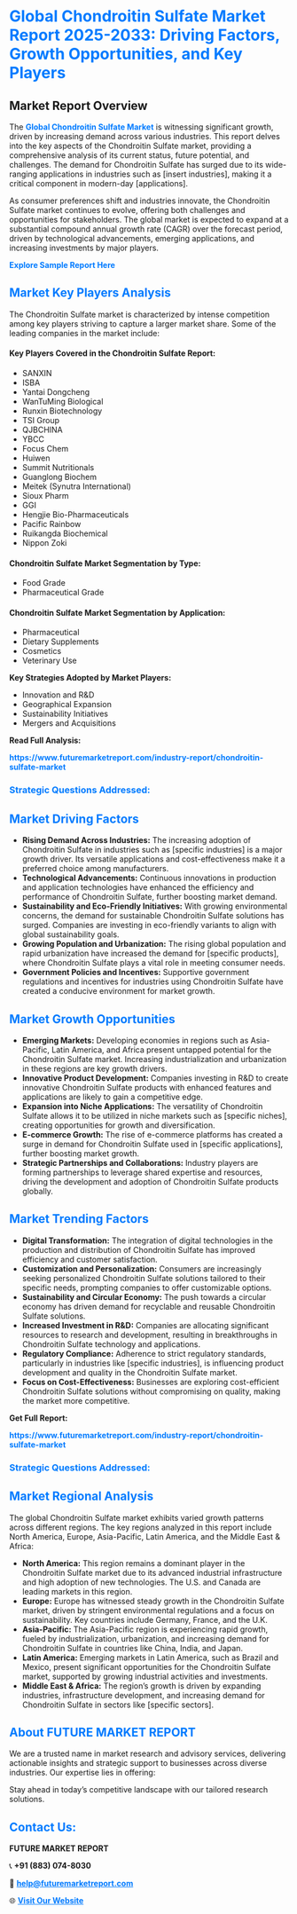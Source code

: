 <h1 style="color: #007BFF;">Global Chondroitin Sulfate Market Report 2025-2033: Driving Factors, Growth Opportunities, and Key Players</h1>

<section id="overview">
<h2>Market Report Overview</h2>
<p>The <a href="https://www.futuremarketreport.com/industry-report/chondroitin-sulfate-market" style="color: #007BFF; text-decoration: none;"><strong>Global Chondroitin Sulfate Market</strong></a> is witnessing significant growth, driven by increasing demand across various industries. This report delves into the key aspects of the Chondroitin Sulfate market, providing a comprehensive analysis of its current status, future potential, and challenges. The demand for Chondroitin Sulfate has surged due to its wide-ranging applications in industries such as [insert industries], making it a critical component in modern-day [applications].</p>
<p>As consumer preferences shift and industries innovate, the Chondroitin Sulfate market continues to evolve, offering both challenges and opportunities for stakeholders. The global market is expected to expand at a substantial compound annual growth rate (CAGR) over the forecast period, driven by technological advancements, emerging applications, and increasing investments by major players.</p>
</section>

<section id="overview">
<p><a href="https://www.futuremarketreport.com/request-sample/reportId=80322" style="color: #007BFF; text-decoration: none;"><strong>Explore Sample Report Here</strong></a></p>
</section>

<section id="key-players">
<h2 style="color: #007BFF;">Market Key Players Analysis</h2>
<p>The Chondroitin Sulfate market is characterized by intense competition among key players striving to capture a larger market share. Some of the leading companies in the market include:</p>
<h4>Key Players Covered in the Chondroitin Sulfate Report:</h4>
<ul><li>SANXIN</li><li>ISBA</li><li>Yantai Dongcheng</li><li>WanTuMing Biological</li><li>Runxin Biotechnology</li><li>TSI Group</li><li>QJBCHINA</li><li>YBCC</li><li>Focus Chem</li><li>Huiwen</li><li>Summit Nutritionals</li><li>Guanglong Biochem</li><li>Meitek (Synutra International)</li><li>Sioux Pharm</li><li>GGI</li><li>Hengjie Bio-Pharmaceuticals</li><li>Pacific Rainbow</li><li>Ruikangda Biochemical</li><li>Nippon Zoki</li></ul>
<h4>Chondroitin Sulfate Market Segmentation by Type:</h4>
<ul><li>Food Grade</li><li>Pharmaceutical Grade</li></ul>

<h4>Chondroitin Sulfate Market Segmentation by Application:</h4>
<ul><li>Pharmaceutical</li><li>Dietary Supplements</li><li>Cosmetics</li><li>Veterinary Use</li></ul>
<p><strong>Key Strategies Adopted by Market Players:</strong></p>
<ul>
<li>Innovation and R&D</li>
<li>Geographical Expansion</li>
<li>Sustainability Initiatives</li>
<li>Mergers and Acquisitions</li>
</ul>
</section>

<section>
<p><strong>Read Full Analysis: </strong></p><a href="https://www.futuremarketreport.com/industry-report/chondroitin-sulfate-market" style="color: #007BFF; text-decoration: none;"><strong>https://www.futuremarketreport.com/industry-report/chondroitin-sulfate-market</strong></a>
<h3 style="color: #007BFF;">Strategic Questions Addressed:</h3>
</section>

<section id="driving-factors">
<h2 style="color: #007BFF;">Market Driving Factors</h2>
<ul>
<li><strong>Rising Demand Across Industries:</strong> The increasing adoption of Chondroitin Sulfate in industries such as [specific industries] is a major growth driver. Its versatile applications and cost-effectiveness make it a preferred choice among manufacturers.</li>
<li><strong>Technological Advancements:</strong> Continuous innovations in production and application technologies have enhanced the efficiency and performance of Chondroitin Sulfate, further boosting market demand.</li>
<li><strong>Sustainability and Eco-Friendly Initiatives:</strong> With growing environmental concerns, the demand for sustainable Chondroitin Sulfate solutions has surged. Companies are investing in eco-friendly variants to align with global sustainability goals.</li>
<li><strong>Growing Population and Urbanization:</strong> The rising global population and rapid urbanization have increased the demand for [specific products], where Chondroitin Sulfate plays a vital role in meeting consumer needs.</li>
<li><strong>Government Policies and Incentives:</strong> Supportive government regulations and incentives for industries using Chondroitin Sulfate have created a conducive environment for market growth.</li>
</ul>
</section>

<section id="growth-opportunities">
<h2 style="color: #007BFF;">Market Growth Opportunities</h2>
<ul>
<li><strong>Emerging Markets:</strong> Developing economies in regions such as Asia-Pacific, Latin America, and Africa present untapped potential for the Chondroitin Sulfate market. Increasing industrialization and urbanization in these regions are key growth drivers.</li>
<li><strong>Innovative Product Development:</strong> Companies investing in R&D to create innovative Chondroitin Sulfate products with enhanced features and applications are likely to gain a competitive edge.</li>
<li><strong>Expansion into Niche Applications:</strong> The versatility of Chondroitin Sulfate allows it to be utilized in niche markets such as [specific niches], creating opportunities for growth and diversification.</li>
<li><strong>E-commerce Growth:</strong> The rise of e-commerce platforms has created a surge in demand for Chondroitin Sulfate used in [specific applications], further boosting market growth.</li>
<li><strong>Strategic Partnerships and Collaborations:</strong> Industry players are forming partnerships to leverage shared expertise and resources, driving the development and adoption of Chondroitin Sulfate products globally.</li>
</ul>
</section>

<section id="trending-factors">
<h2 style="color: #007BFF;">Market Trending Factors</h2>
<ul>
<li><strong>Digital Transformation:</strong> The integration of digital technologies in the production and distribution of Chondroitin Sulfate has improved efficiency and customer satisfaction.</li>
<li><strong>Customization and Personalization:</strong> Consumers are increasingly seeking personalized Chondroitin Sulfate solutions tailored to their specific needs, prompting companies to offer customizable options.</li>
<li><strong>Sustainability and Circular Economy:</strong> The push towards a circular economy has driven demand for recyclable and reusable Chondroitin Sulfate solutions.</li>
<li><strong>Increased Investment in R&D:</strong> Companies are allocating significant resources to research and development, resulting in breakthroughs in Chondroitin Sulfate technology and applications.</li>
<li><strong>Regulatory Compliance:</strong> Adherence to strict regulatory standards, particularly in industries like [specific industries], is influencing product development and quality in the Chondroitin Sulfate market.</li>
<li><strong>Focus on Cost-Effectiveness:</strong> Businesses are exploring cost-efficient Chondroitin Sulfate solutions without compromising on quality, making the market more competitive.</li>
</ul>
</section>

<section>
<p><strong>Get Full Report: </strong></p><a href="https://www.futuremarketreport.com/industry-report/chondroitin-sulfate-market" style="color: #007BFF; text-decoration: none;"><strong>https://www.futuremarketreport.com/industry-report/chondroitin-sulfate-market</strong></a>
<h3 style="color: #007BFF;">Strategic Questions Addressed:</h3>
</section>


<section id="regional-analysis">
<h2 style="color: #007BFF;">Market Regional Analysis</h2>
<p>The global Chondroitin Sulfate market exhibits varied growth patterns across different regions. The key regions analyzed in this report include North America, Europe, Asia-Pacific, Latin America, and the Middle East & Africa:</p>
<ul>
<li><strong>North America:</strong> This region remains a dominant player in the Chondroitin Sulfate market due to its advanced industrial infrastructure and high adoption of new technologies. The U.S. and Canada are leading markets in this region.</li>
<li><strong>Europe:</strong> Europe has witnessed steady growth in the Chondroitin Sulfate market, driven by stringent environmental regulations and a focus on sustainability. Key countries include Germany, France, and the U.K.</li>
<li><strong>Asia-Pacific:</strong> The Asia-Pacific region is experiencing rapid growth, fueled by industrialization, urbanization, and increasing demand for Chondroitin Sulfate in countries like China, India, and Japan.</li>
<li><strong>Latin America:</strong> Emerging markets in Latin America, such as Brazil and Mexico, present significant opportunities for the Chondroitin Sulfate market, supported by growing industrial activities and investments.</li>
<li><strong>Middle East & Africa:</strong> The region’s growth is driven by expanding industries, infrastructure development, and increasing demand for Chondroitin Sulfate in sectors like [specific sectors].</li>
</ul>
</section>

<footer>
<h2 style="color: #007BFF;">About FUTURE MARKET REPORT</h2>
<p>We are a trusted name in market research and advisory services, delivering actionable insights and strategic support to businesses across diverse industries. Our expertise lies in offering:</p>

<p>Stay ahead in today’s competitive landscape with our tailored research solutions.</p>

<h2 style="color: #007BFF;">Contact Us:</h2>
<p><strong>FUTURE MARKET REPORT</strong></p>
<p>📞 <strong>+91 (883) 074-8030</strong></p>
<p>📧 <strong><a href="mailto:help@futuremarketreport.com" style="color: #007BFF;">help@futuremarketreport.com</a></strong></p>
<p>🌐 <strong><a href="https://www.futuremarketreport.com/" style="color: #007BFF;">Visit Our Website</a></strong></p>
</footer>